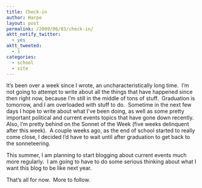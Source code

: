 ```yaml
---
title: Check-in
author: Harpo
layout: post
permalink: /2009/06/03/check-in/
aktt_notify_twitter:
  - yes
aktt_tweeted:
  - 1
categories:
  - school
  - site
---
```

It&#8217;s been over a week since I wrote, an uncharacteristically long time.  I&#8217;m not going to attempt to write about all the things that have happened since then right now, because I&#8217;m still in the middle of tons of stuff.  Graduation is tomorrow, and I am overloaded with stuff to do.  Sometime in the next few days I hope to write about what I&#8217;ve been doing, as well as some pretty important political and current events topics that have gone down recently.  Also, I&#8217;m pretty behind on the Sonnet of the Week (five weeks delinquent after this week).  A couple weeks ago, as the end of school started to really come close, I decided I&#8217;d have to wait until after graduation to get back to the sonneteering.

This summer, I am planning to start blogging about current events much more regularly.  I am going to have to do some serious thinking about what I want this blog to be like next year.

That&#8217;s all for now.  More to follow.